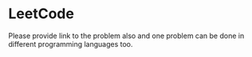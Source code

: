 # LeetCode
Please provide link to the problem also and one problem can be done in different programming languages too.